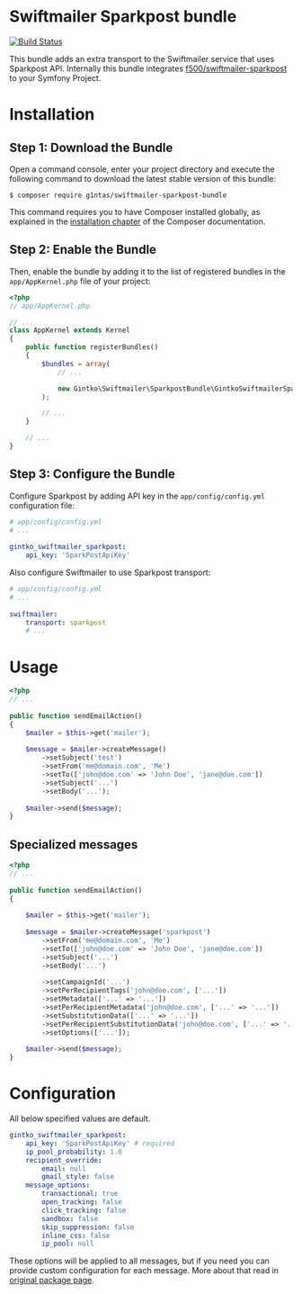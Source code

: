 # Swiftmailer Sparkpost bundle

[![Build Status](https://travis-ci.org/g1ntas/swiftmailer-sparkpost-bundle.svg?branch=master)](https://travis-ci.org/g1ntas/swiftmailer-sparkpost-bundle)

This bundle adds an extra transport to the Swiftmailer service that uses Sparkpost API.
Internally this bundle integrates 
[f500/swiftmailer-sparkpost](https://github.com/f500/swiftmailer-sparkpost) to
your Symfony Project.

Installation
============

Step 1: Download the Bundle
---------------------------

Open a command console, enter your project directory and execute the
following command to download the latest stable version of this bundle:

```console
$ composer require g1ntas/swiftmailer-sparkpost-bundle
```

This command requires you to have Composer installed globally, as explained
in the [installation chapter](https://getcomposer.org/doc/00-intro.md)
of the Composer documentation.

Step 2: Enable the Bundle
-------------------------

Then, enable the bundle by adding it to the list of registered bundles
in the `app/AppKernel.php` file of your project:

```php
<?php
// app/AppKernel.php

// ...
class AppKernel extends Kernel
{
    public function registerBundles()
    {
        $bundles = array(
            // ...

            new Gintko\Swiftmailer\SparkpostBundle\GintkoSwiftmailerSparkpostBundle(),
        );

        // ...
    }

    // ...
}
```

Step 3: Configure the Bundle
----------------------------
Configure Sparkpost by adding API key in the `app/config/config.yml` configuration file:

```yaml
# app/config/config.yml
# ...
 
gintko_swiftmailer_sparkpost:
    api_key: 'SparkPostApiKey'
```

Also configure Swiftmailer to use Sparkpost transport:
```yaml
# app/config/config.yml
# ...
 
swiftmailer:
    transport: sparkpost
    # ...
```

Usage
=====
```php
<?php
// ...
 
public function sendEmailAction() 
{
    $mailer = $this->get('mailer');
    
    $message = $mailer->createMessage()
        ->setSubject('test')
        ->setFrom('me@domain.com', 'Me')
        ->setTo(['john@doe.com' => 'John Doe', 'jane@doe.com'])
        ->setSubject('...')
        ->setBody('...');
    
    $mailer->send($message);
}
```

Specialized messages
--------------------
```php
<?php
// ...
 
public function sendEmailAction() 
{
    
    $mailer = $this->get('mailer');
    
    $message = $mailer->createMessage('sparkpost')
        ->setFrom('me@domain.com', 'Me')
        ->setTo(['john@doe.com' => 'John Doe', 'jane@doe.com'])
        ->setSubject('...')
        ->setBody('...')
        
        ->setCampaignId('...')
        ->setPerRecipientTags('john@doe.com', ['...'])
        ->setMetadata(['...' => '...'])
        ->setPerRecipientMetadata('john@doe.com', ['...' => '...'])
        ->setSubstitutionData(['...' => '...'])
        ->setPerRecipientSubstitutionData('john@doe.com', ['...' => '...'])
        ->setOptions(['...']);
    
    $mailer->send($message);
}
```

Configuration
=============

All below specified values are default.
```yaml
gintko_swiftmailer_sparkpost:
    api_key: 'SparkPostApiKey' # required
    ip_pool_probability: 1.0
    recipient_override:
        email: null
        gmail_style: false
    message_options:
        transactional: true
        open_tracking: false
        click_tracking: false
        sandbox: false
        skip_suppression: false
        inline_css: false
        ip_pool: null
```

These options will be applied to all messages, but if you need you can provide custom configuration for each message. More about that read in [original package page](https://github.com/f500/swiftmailer-sparkpost).
